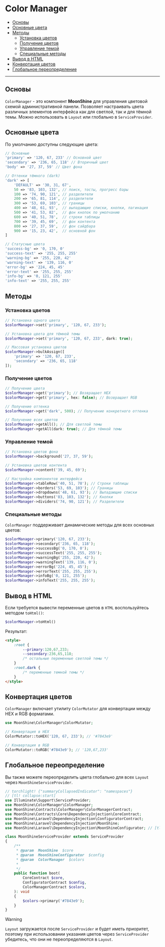 # Color Manager

- [Основы](#basics)
- [Основные цвета](#default-colors)
- [Методы](#methods)
    - [Установка цветов](#set-colors)
    - [Получение цветов](#get-colors)
    - [Управление темой](#theme)
    - [Специальные методы](#special)
- [Вывод в HTML](#html)
- [Конвертация цветов](#conversion)
- [Глобальное переопределение](#service-provider)

---

<a name="basics"></a>
## Основы

`ColorManager` - это компонент **MoonShine** для управления цветовой схемой административной панели.
Позволяет настраивать цвета различных элементов интерфейса как для светлой, так и для тёмной темы.
Можно использовать в `Layout` или глобально в `ServiceProvider`.

<a name="default-colors"></a>
## Основные цвета

По умолчанию доступны следующие цвета:

```php
// Основные
'primary' => '120, 67, 233' // Основной цвет
'secondary' => '236, 65, 118' // Вторичный цвет
'body' => '27, 37, 59' // Цвет фона

// Оттенки тёмного (dark)
'dark' => [
    'DEFAULT' => '30, 31, 67',
    50 => '83, 103, 132', // поиск, тосты, прогресс бары
    100 => '74, 90, 121', // разделители
    200 => '65, 81, 114', // разделители
    300 => '53, 69, 103', // границы
    400 => '48, 61, 93',  // выпадающие списки, кнопки, пагинация
    500 => '41, 53, 82',  // фон кнопок по умолчанию
    600 => '40, 51, 78',  // строки таблицы
    700 => '39, 45, 69',  // фон контента
    800 => '27, 37, 59',  // фон сайдбара
    900 => '15, 23, 42',  // основной фон
]

// Статусные цвета
'success-bg' => '0, 170, 0'
'success-text' => '255, 255, 255'
'warning-bg' => '255, 220, 42'
'warning-text' => '139, 116, 0'
'error-bg' => '224, 45, 45'
'error-text' => '255, 255, 255'
'info-bg' => '0, 121, 255'
'info-text' => '255, 255, 255'
```

<a name="methods"></a>
## Методы

<a name="set-colors"></a>
### Установка цветов

```php
// Установка одного цвета
$colorManager->set('primary', '120, 67, 233');

// Установка цвета для тёмной темы
$colorManager->set('primary', '120, 67, 233', dark: true);

// Массовая установка цветов
$colorManager->bulkAssign([
    'primary' => '120, 67, 233',
    'secondary' => '236, 65, 118'
]);
```

<a name="get-colors"></a>
### Получение цветов

```php
// Получение цвета
$colorManager->get('primary'); // Возвращает HEX
$colorManager->get('primary', hex: false); // Возвращает RGB

// Получение оттенка
$colorManager->get('dark', 500); // Получение конкретного оттенка

// Получение всех цветов
$colorManager->getAll(); // Для светлой темы
$colorManager->getAll(dark: true); // Для тёмной темы
```

<a name="theme"></a>
### Управление темой

```php
// Установка цветов фона
$colorManager->background('27, 37, 59');

// Установка цветов контента
$colorManager->content('39, 45, 69');

// Настройка компонентов интерфейса
$colorManager->tableRow('40, 51, 78'); // Строки таблицы
$colorManager->borders('53, 69, 103'); // Границы
$colorManager->dropdowns('48, 61, 93'); // Выпадающие списки
$colorManager->buttons('83, 103, 132'); // Кнопки
$colorManager->dividers('74, 90, 121'); // Разделители
```

<a name="special"></a>
### Специальные методы

`ColorManager` поддерживает динамические методы для всех основных цветов:

```php
$colorManager->primary('120, 67, 233');
$colorManager->secondary('236, 65, 118');
$colorManager->successBg('0, 170, 0');
$colorManager->successText('255, 255, 255');
$colorManager->warningBg('255, 220, 42');
$colorManager->warningText('139, 116, 0');
$colorManager->errorBg('224, 45, 45');
$colorManager->errorText('255, 255, 255');
$colorManager->infoBg('0, 121, 255');
$colorManager->infoText('255, 255, 255');
```

<a name="html"></a>
## Вывод в HTML

Если требуется вывести переменные цветов в `HTML` воспользуйтесь методом `toHtml()`:

```php
$colorManager->toHtml()
```

Результат:

```html
<style>
    :root {
        --primary:120,67,233;
        --secondary:236,65,118;
        /* остальные переменные светлой темы */
    }
    :root.dark {
        /* переменные темной темы */
    }
</style>
```

<a name="conversion"></a>
## Конвертация цветов

`ColorManager` включает утилиту `ColorMutator` для конвертации между HEX и RGB форматами.

```php
use MoonShine\ColorManager\ColorMutator;

// Конвертация в HEX
ColorMutator::toHEX('120, 67, 233'); // '#7843e9'

// Конвертация в RGB
ColorMutator::toRGB('#7843e9'); // '120,67,233'
```

<a name="service-provider"></a>
## Глобальное переопределение

Вы также можете переопределить цвета глобально для всех `Layout` через `MoonShineServiceProvider`.

```php
// torchlight! {"summaryCollapsedIndicator": "namespaces"}
// [tl! collapse:start]
use Illuminate\Support\ServiceProvider;
use MoonShine\ColorManager\ColorManager;
use MoonShine\Contracts\ColorManager\ColorManagerContract;
use MoonShine\Contracts\Core\DependencyInjection\CoreContract;
use MoonShine\Laravel\DependencyInjection\ConfiguratorContract;
use MoonShine\Laravel\DependencyInjection\MoonShine;
use MoonShine\Laravel\DependencyInjection\MoonShineConfigurator; // [tl! collapse:end]

class MoonShineServiceProvider extends ServiceProvider
{
    /**
     * @param  MoonShine  $core
     * @param  MoonShineConfigurator  $config
     * @param  ColorManager  $colors
     *
     */
    public function boot(
        CoreContract $core,
        ConfiguratorContract $config,
        ColorManagerContract $colors,
    ): void
    {
        $colors->primary('#7843e9');
    }
}
```

> [!WARNING]
> `Layout` загружается после `ServiceProvider` и будет иметь приоритет, поэтому при использовании указания цветов через `ServiceProvider` убедитесь, что они не переопределяются в `Layout`.
